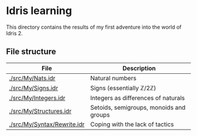 # Idris learning

This directory contains the results of my first adventure into the world of Idris 2.

## File structure

| File                                                       | Description                                   |
| ---------------------------------------------------------- | --------------------------------------------- |
| [./src/My/Nats.idr](./src/My/Nats.idr)                     | Natural numbers                               |
| [./src/My/Signs.idr](./src/My/Signs.idr)                   | Signs (essentially $\mathbb Z / 2 \mathbb Z$) |
| [./src/My/Integers.idr](./src/My/Integers.idr)             | Integers as differences of naturals           |
| [./src/My/Structures.idr](./src/My/Structures.idr)         | Setoids, semigroups, monoids and groups       |
| [./src/My/Syntax/Rewrite.idr](./src/My/Syntax/Rewrite.idr) | Coping with the lack of tactics               |
